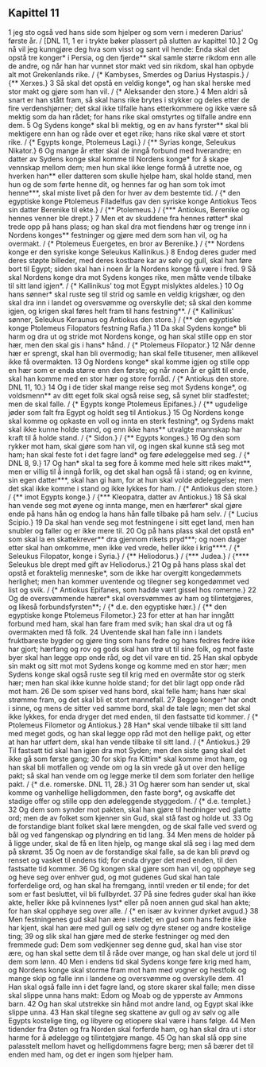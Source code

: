 ## Kapittel 11

1 jeg sto også ved hans side som hjelper og som vern i mederen Darius' første år. / [DNL 11, 1 er i trykte bøker plassert på slutten av kapittel 10.]
2 Og nå vil jeg kunngjøre deg hva som visst og sant vil hende: Enda skal det opstå tre konger* i Persia, og den fjerde** skal samle større rikdom enn alle de andre, og når han har vunnet stor makt ved sin rikdom, skal han opbyde alt mot Grekenlands rike. / {* Kambyses, Smerdes og Darius Hystaspis.} / {** Xerxes.}
3 Så skal det opstå en veldig konge*, og han skal herske med stor makt og gjøre som han vil. / {* Aleksander den store.}
4 Men aldri så snart er han stått fram, så skal hans rike brytes i stykker og deles etter de fire verdenshjørner; det skal ikke tilfalle hans etterkommere og ikke være så mektig som da han rådet; for hans rike skal omstyrtes og tilfalle andre enn dem.
5 Og Sydens konge* skal bli mektig, og en av hans fyrster** skal bli mektigere enn han og råde over et eget rike; hans rike skal være et stort rike. / {* Egypts konge, Ptolemeus Lagi.} / {** Syrias konge, Seleukus Nikator.}
6 Og mange år etter skal de inngå forbund med hverandre; en datter av Sydens konge skal komme til Nordens konge* for å skape vennskap mellom dem; men hun skal ikke lenge formå å utrette noe, og hverken han** eller datteren som skulle hjelpe ham, skal holde stand, men hun og de som førte henne dit, og hennes far og han som tok imot henne***, skal miste livet på den for hver av dem bestemte tid. / {* den egyptiske konge Ptolemeus Filadelfus gav den syriske konge Antiokus Teos sin datter Berenike til ekte.} / {** Ptolemeus.} / {*** Antiokus, Berenike og hennes venner ble drept.}
7 Men et av skuddene fra hennes røtter* skal trede opp på hans plass; og han skal dra mot fiendens hær og trenge inn i Nordens konges** festninger og gjøre med dem som han vil, og ha overmakt. / {* Ptolemeus Euergetes, en bror av Berenike.} / {** Nordens konge er den syriske konge Seleukus Kallinikus.}
8 Endog deres guder med deres støpte billeder, med deres kostbare kar av sølv og gull, skal han føre bort til Egypt; siden skal han i noen år la Nordens konge få være i fred.
9 Så skal Nordens konge dra mot Sydens konges rike, men måtte vende tilbake til sitt land igjen*. / {* Kallinikus' tog mot Egypt mislyktes aldeles.}
10 Og hans sønner* skal ruste seg til strid og samle en veldig krigshær, og den skal dra inn i landet og oversvømme og overskylle det; så skal den komme igjen, og krigen skal føres helt fram til hans festning**. / {* Kallinikus' sønner, Seleukus Keraunus og Antiokus den store.} / {** den egyptiske konge Ptolemeus Filopators festning Rafia.}
11 Da skal Sydens konge* bli harm og dra ut og stride mot Nordens konge, og han skal stille opp en stor hær, men den skal gis i hans* hånd. / {* Ptolemeus Filopator.}
12 Når denne hær er sprengt, skal han bli overmodig; han skal felle titusener, men allikevel ikke få overmakten.
13 Og Nordens konge* skal komme igjen og stille opp en hær som er enda større enn den første; og når noen år er gått til ende, skal han komme med en stor hær og store forråd. / {* Antiokus den store. DNL 11, 10.}
14 Og i de tider skal mange reise seg mot Sydens konge*, og voldsmenn** av ditt eget folk skal også reise seg, så synet blir stadfestet; men de skal falle. / {* Egypts konge Ptolemeus Epifanes.} / {** ugudelige jøder som falt fra Egypt og holdt seg til Antiokus.}
15 Og Nordens konge skal komme og opkaste en voll og innta en sterk festning*, og Sydens makt skal ikke kunne holde stand, og enn ikke hans** utvalgte mannskap har kraft til å holde stand. / {* Sidon.} / {** Egypts konges.}
16 Og den som rykker mot ham, skal gjøre som han vil, og ingen skal kunne stå seg mot ham; han skal feste fot i det fagre land* og føre ødeleggelse med seg. / {* DNL 8, 9.}
17 Og han* skal ta seg fore å komme med hele sitt rikes makt**, men er villig til å inngå forlik, og det skal han også få i stand; og en kvinne, sin egen datter***, skal han gi ham, for at hun skal volde ødeleggelse; men det skal ikke komme i stand og ikke lykkes for ham. / {* Antiokus den store.} / {** imot Egypts konge.} / {*** Kleopatra, datter av Antiokus.}
18 Så skal han vende seg mot øyene og innta mange, men en hærfører* skal gjøre ende på hans hån og endog la hans hån falle tilbake på ham selv. / {* Lucius Scipio.}
19 Da skal han vende seg mot festningene i sitt eget land, men han snubler og faller og er ikke mere til.
20 Og på hans plass skal det opstå en* som skal la en skattekrever** dra gjennom rikets pryd***; og noen dager etter skal han omkomme, men ikke ved vrede, heller ikke i krig****. / {* Seleukus Filopator, konge i Syria.} / {** Heliodorus.} / {*** Judea.} / {**** Seleukus ble drept med gift av Heliodorus.}
21 Og på hans plass skal det opstå et foraktelig menneske*, som de ikke har overgitt kongedømmets herlighet; men han kommer uventende og tilegner seg kongedømmet ved list og svik. / {* Antiokus Epifanes, som hadde vært gissel hos romerne.}
22 Og de oversvømmende hærer* skal oversvømmes av ham og tilintetgjøres, og likeså forbundsfyrsten**; / {* d.e. den egyptiske hær.} / {** den egyptiske konge Ptolemeus Filometor.}
23 for etter at han har inngått forbund med ham, skal han fare fram med svik; han skal dra ut og få overmakten med få folk.
24 Uventende skal han falle inn i landets fruktbareste bygder og gjøre ting som hans fedre og hans fedres fedre ikke har gjort; hærfang og rov og gods skal han strø ut til sine folk, og mot faste byer skal han legge opp onde råd, og det vil vare en tid.
25 Han skal opbyde sin makt og sitt mot mot Sydens konge og komme med en stor hær; men Sydens konge skal også ruste seg til krig med en overmåte stor og sterk hær; men han skal ikke kunne holde stand; for det blir lagt opp onde råd mot ham.
26 De som spiser ved hans bord, skal felle ham; hans hær skal strømme fram, og det skal bli et stort mannefall.
27 Begge konger* har ondt i sinne, og mens de sitter ved samme bord, skal de tale løgn; men det skal ikke lykkes, for enda dryger det med enden, til den fastsatte tid kommer. / {* Ptolemeus Filometor og Antiokus.}
28 Han* skal vende tilbake til sitt land med meget gods, og han skal legge opp råd mot den hellige pakt, og etter at han har utført dem, skal han vende tilbake til sitt land. / {* Antiokus.}
29 Til fastsatt tid skal han igjen dra mot Syden; men den siste gang skal det ikke gå som første gang;
30 for skip fra Kittim* skal komme imot ham, og han skal bli motfallen og vende om og la sin vrede gå ut over den hellige pakt; så skal han vende om og legge merke til dem som forlater den hellige pakt. / {* d.e. romerske. DNL 11, 28.}
31 Og hærer som han sender ut, skal komme og vanhellige helligdommen, den faste borg*, og avskaffe det stadige offer og stille opp den ødeleggende styggedom. / {* d.e. templet.}
32 Og dem som synder mot pakten, skal han gjøre til hedninger ved glatte ord; men de av folket som kjenner sin Gud, skal stå fast og holde ut.
33 Og de forstandige blant folket skal lære mengden, og de skal falle ved sverd og bål og ved fangenskap og plyndring en tid lang.
34 Men mens de holder på å ligge under, skal de få en liten hjelp, og mange skal slå seg i lag med dem på skrømt.
35 Og noen av de forstandige skal falle, sa de kan bli prøvd og renset og vasket til endens tid; for enda dryger det med enden, til den fastsatte tid kommer.
36 Og kongen skal gjøre som han vil, og opphøye seg og heve seg over enhver gud, og mot gudenes Gud skal han tale forferdelige ord, og han skal ha fremgang, inntil vreden er til ende; for det som er fast besluttet, vil bli fullbyrdet.
37 På sine fedres guder skal han ikke akte, heller ikke på kvinnenes lyst* eller på noen annen gud skal han akte; for han skal opphøye seg over alle. / {* en især av kvinner dyrket avgud.}
38 Men festningenes gud skal han ære i stedet; en gud som hans fedre ikke har kjent, skal han ære med gull og sølv og dyre stener og andre kostelige ting;
39 og slik skal han gjøre med de sterke festninger og med den fremmede gud: Dem som vedkjenner seg denne gud, skal han vise stor ære, og han skal sette dem til å råde over mange, og han skal dele ut jord til dem som lønn.
40 Men i endens tid skal Sydens konge føre krig med ham, og Nordens konge skal storme fram mot ham med vogner og hestfolk og mange skip og falle inn i landene og oversvømme og overskylle dem.
41 Han skal også falle inn i det fagre land, og store skarer skal falle; men disse skal slippe unna hans makt: Edom og Moab og de ypperste av Ammons barn.
42 Og han skal utstrekke sin hånd mot andre land, og Egypt skal ikke slippe unna.
43 Han skal tilegne seg skattene av gull og av sølv og alle Egypts kostelige ting, og libyere og etiopere skal være i hans følge.
44 Men tidender fra Østen og fra Norden skal forferde ham, og han skal dra ut i stor harme for å ødelegge og tilintetgjøre mange.
45 Og han skal slå opp sine palasstelt mellom havet og helligdommens fagre berg; men så bærer det til enden med ham, og det er ingen som hjelper ham.
